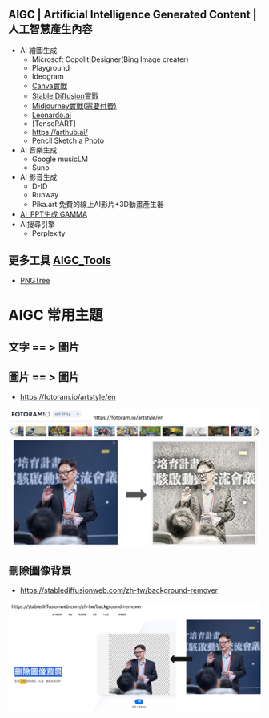 ## AIGC | Artificial Intelligence Generated Content | 人工智慧產生內容 
- AI 繪圖生成
  - Microsoft Copolit|Designer(Bing Image creater)
  - Playground
  - Ideogram
  - [Canva實戰](Canva_lab.md)
  - [Stable Diffusion實戰](SD_lab.md)
  - [Midjourney實戰(需要付費)](Midjourney_lab.md)
  - [Leonardo.ai](Leonardo_ai.md)
  - [TensoRART]
  - https://arthub.ai/
  - [Pencil Sketch a Photo](https://sketchmypic.com/)
- AI 音樂生成
  - Google musicLM
  - Suno
- AI 影音生成
  - D-ID
  - Runway
  - Pika.art 免費的線上AI影片+3D動畫產生器
- [AI_PPT生成 GAMMA](GAMMA.md)
- AI搜尋引擎
  - Perplexity
## 更多工具 [AIGC_Tools]()
- [PNGTree](https://zh.pngtree.com/)

# AIGC 常用主題

## 文字 == > 圖片

## 圖片 == > 圖片
- https://fotoram.io/artstyle/en

![fotoram](../pics/fotoram.png)

## 刪除圖像背景  
- https://stablediffusionweb.com/zh-tw/background-remover

![background-remover](../pics/background-remover.png)



